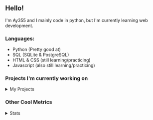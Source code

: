 ## Hello!


I'm Ay355 and I mainly code in python, but I'm currently learning web development.


### Languages:
 - Python (Pretty good at)
 - SQL (SQLite & PostgreSQL)
 - HTML & CSS (still learning/practicing)
 - Javascript (also still learning/practicing)

 
### Projects I'm currently working on

<details>
 <summary>My Projects</summary>
<br>
 
[Standle](https://discord.com/oauth2/authorize?client_id=810345494223781899&scope=bot&permissions=8)
 - A multipurpose discord bot for your discord server. Has useful and fun commands for you to mess around with. Made with [discord.py](https://www.github.com/Rapptz/discord.py).

[RoboAy355](https://github.com/Ay-355/RoboAy355)
 - A personal discord bot that I use for random things.

[Asyncdictionary](https://github.com/Ay-355/asyncdictionary)
 - An async wrapper for a dictionary API. See the README for more info.

 
That's pretty much it, other stuff is closed-source cause I'm spending most of my time learning.
 
</details>


### Other Cool Metrics


<details>
<summary>Stats</summary>
<br>
 
<a href="https://github.com/Ay-355">
 <img align="center" src="https://github-readme-stats.vercel.app/api?username=Ay-355&theme=tokyonight&show_icons=true&count_private=true&hide_border=true" />
</a><a href="https://github.com/Ay-355">
  <img align="center" src="https://github-readme-stats.vercel.app/api/top-langs/?username=Ay-355&hide=toml,yaml,cmake&layout=compact&langs_count=8&theme=tokyonight&hide_border=true" />
</a>

 
&nbsp; <!-- Space character to put some space between the different stat types. -->

 
<!--START_SECTION:waka-->
**🐱 My Github Data** 

> 🏆 349 Contributions in the Year 2021
 > 
> 📦 939 Bytes Used in Github's Storage 
 > 
> 🚫 Not Opted to Hire
 > 
> 📜 8 Public Repositories 
 > 
> 🔑 2 Private Repositories  
 > 
**I'm a Night 🦉** 

```text
🌞 Morning    4 commits      ░░░░░░░░░░░░░░░░░░░░░░░░░   1.97% 
🌆 Daytime    91 commits     ███████████░░░░░░░░░░░░░░   44.83% 
🌃 Evening    98 commits     ████████████░░░░░░░░░░░░░   48.28% 
🌙 Night      10 commits     █░░░░░░░░░░░░░░░░░░░░░░░░   4.93%

```
📅 **I'm Most Productive on Monday** 

```text
Monday       35 commits     ████░░░░░░░░░░░░░░░░░░░░░   17.24% 
Tuesday      32 commits     ████░░░░░░░░░░░░░░░░░░░░░   15.76% 
Wednesday    19 commits     ██░░░░░░░░░░░░░░░░░░░░░░░   9.36% 
Thursday     33 commits     ████░░░░░░░░░░░░░░░░░░░░░   16.26% 
Friday       32 commits     ████░░░░░░░░░░░░░░░░░░░░░   15.76% 
Saturday     27 commits     ███░░░░░░░░░░░░░░░░░░░░░░   13.3% 
Sunday       25 commits     ███░░░░░░░░░░░░░░░░░░░░░░   12.32%

```


📊 **This Week I Spent My Time On** 

```text
💬 Programming Languages: 
Python                   5 hrs 45 mins       ███████████████████████░░   94.78% 
CSS                      10 mins             ░░░░░░░░░░░░░░░░░░░░░░░░░   3.0% 
Text                     3 mins              ░░░░░░░░░░░░░░░░░░░░░░░░░   0.84% 
Other                    2 mins              ░░░░░░░░░░░░░░░░░░░░░░░░░   0.71% 
Rust                     2 mins              ░░░░░░░░░░░░░░░░░░░░░░░░░   0.58%

🔥 Editors: 
VS Code                  6 hrs 4 mins        █████████████████████████   100.0%

🐱‍💻 Projects: 
standle-bot              4 hrs 4 mins        ████████████████░░░░░░░░░   66.91% 
asyncdictionary          52 mins             ███░░░░░░░░░░░░░░░░░░░░░░   14.29% 
Unknown Project          35 mins             ██░░░░░░░░░░░░░░░░░░░░░░░   9.81% 
connscript               16 mins             █░░░░░░░░░░░░░░░░░░░░░░░░   4.39% 
learnweb                 10 mins             ░░░░░░░░░░░░░░░░░░░░░░░░░   3.0%

💻 Operating System: 
Windows                  6 hrs 4 mins        █████████████████████████   100.0%

```

**I Mostly Code in Python** 

```text
Python                   6 repos             ██████████████████░░░░░░░   75.0% 
HTML                     1 repo              ███░░░░░░░░░░░░░░░░░░░░░░   12.5% 
C++                      1 repo              ███░░░░░░░░░░░░░░░░░░░░░░   12.5%

```



 Last Updated on 15/07/2021
<!--END_SECTION:waka-->
</details>
